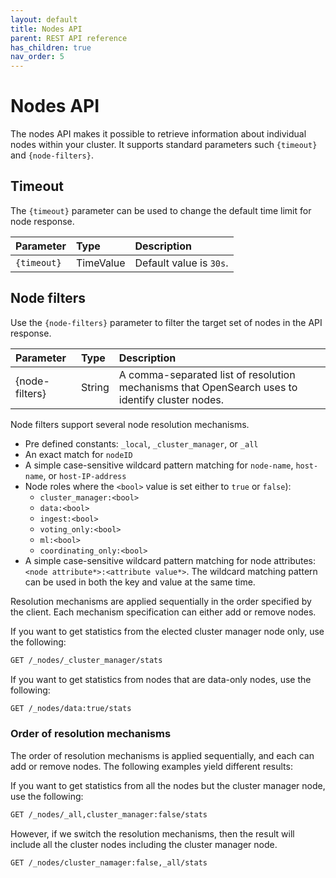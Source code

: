 ```yaml
---
layout: default
title: Nodes API
parent: REST API reference
has_children: true
nav_order: 5
---
```


# Nodes API

The nodes API makes it possible to retrieve information about individual nodes within your cluster. It supports standard parameters such `{timeout}` and `{node-filters}`.

## Timeout

The `{timeout}` parameter can be used to change the default time limit for node response.

Parameter | Type      | Description
:--- |:----------| :---
`{timeout}` | TimeValue | Default value is `30s`.

## Node filters

Use the `{node-filters}` parameter to filter the target set of nodes in the API response.

Parameter | Type   | Description
:--- |:-------| :---
{node-filters} | String | A comma-separated list of resolution mechanisms that OpenSearch uses to identify cluster nodes.

Node filters support several node resolution mechanisms.

- Pre defined constants: `_local`, `_cluster_manager`, or `_all`
- An exact match for `nodeID`
- A simple case-sensitive wildcard pattern matching for `node-name`, `host-name`, or `host-IP-address`
- Node roles where the `<bool>` value is set either to `true` or `false`):
  - `cluster_manager:<bool>` 
  - `data:<bool>`
  - `ingest:<bool>`
  - `voting_only:<bool>`
  - `ml:<bool>`
  - `coordinating_only:<bool>`
- A simple case-sensitive wildcard pattern matching for node attributes: `<node attribute*>:<attribute value*>`. The wildcard matching pattern can be used in both the key and value at the same time.

Resolution mechanisms are applied sequentially in the order specified by the client. Each mechanism specification can either add or remove nodes.

If you want to get statistics from the elected cluster manager node only, use the following:

```bash
GET /_nodes/_cluster_manager/stats
```

If you want to get statistics from nodes that are data-only nodes, use the following:

```bash
GET /_nodes/data:true/stats
```

### Order of resolution mechanisms

The order of resolution mechanisms is applied sequentially, and each can add or remove nodes. The following examples yield different results:

If you want to get statistics from all the nodes but the cluster manager node, use the following:

```bash
GET /_nodes/_all,cluster_manager:false/stats
```

However, if we switch the resolution mechanisms, then the result will include all the cluster nodes including the cluster manager node. 

```bash
GET /_nodes/cluster_namager:false,_all/stats
```